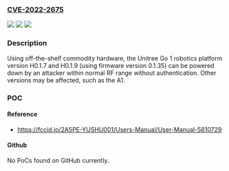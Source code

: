 ### [CVE-2022-2675](https://cve.mitre.org/cgi-bin/cvename.cgi?name=CVE-2022-2675)
![](https://img.shields.io/static/v1?label=Product&message=Go%201&color=blue)
![](https://img.shields.io/static/v1?label=Version&message=0.1.35%20&color=brightgreen)
![](https://img.shields.io/static/v1?label=Vulnerability&message=CWE-285%20Improper%20Authorization&color=brightgreen)

### Description

Using off-the-shelf commodity hardware, the Unitree Go 1 robotics platform version H0.1.7 and H0.1.9 (using firmware version 0.1.35) can be powered down by an attacker within normal RF range without authentication. Other versions may be affected, such as the A1.

### POC

#### Reference
- https://fccid.io/2A5PE-YUSHU001/Users-Manual/User-Manual-5810729

#### Github
No PoCs found on GitHub currently.

